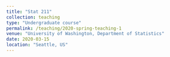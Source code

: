 ```yaml
---
title: "Stat 211"
collection: teaching
type: "Undergraduate course"
permalink: /teaching/2020-spring-teaching-1
venue: "University of Washington, Department of Statistics"
date: 2020-03-15
location: "Seattle, US"
---
```

